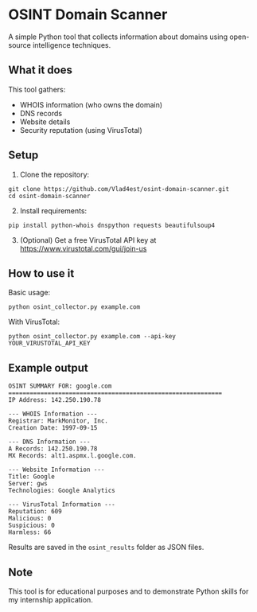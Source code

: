 # OSINT Domain Scanner

A simple Python tool that collects information about domains using open-source intelligence techniques.

## What it does

This tool gathers:
- WHOIS information (who owns the domain)
- DNS records
- Website details
- Security reputation (using VirusTotal)

## Setup

1. Clone the repository:
```
git clone https://github.com/Vlad4est/osint-domain-scanner.git
cd osint-domain-scanner
```

2. Install requirements:
```
pip install python-whois dnspython requests beautifulsoup4
```

3. (Optional) Get a free VirusTotal API key at https://www.virustotal.com/gui/join-us

## How to use it

Basic usage:
```
python osint_collector.py example.com
```

With VirusTotal:
```
python osint_collector.py example.com --api-key YOUR_VIRUSTOTAL_API_KEY
```

## Example output

```
OSINT SUMMARY FOR: google.com
============================================================
IP Address: 142.250.190.78

--- WHOIS Information ---
Registrar: MarkMonitor, Inc.
Creation Date: 1997-09-15

--- DNS Information ---
A Records: 142.250.190.78
MX Records: alt1.aspmx.l.google.com.

--- Website Information ---
Title: Google
Server: gws
Technologies: Google Analytics

--- VirusTotal Information ---
Reputation: 609
Malicious: 0
Suspicious: 0
Harmless: 66
```

Results are saved in the `osint_results` folder as JSON files.

## Note

This tool is for educational purposes and to demonstrate Python skills for my internship application.
